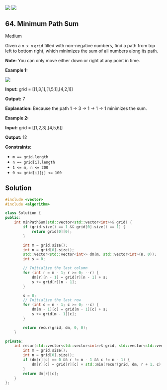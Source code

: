 [![](https://img.shields.io/github/stars/LeetCode-in-Cpp/LeetCode-in-Cpp?label=Stars&style=flat-square)](https://github.com/LeetCode-in-Cpp/LeetCode-in-Cpp)
[![](https://img.shields.io/github/forks/LeetCode-in-Cpp/LeetCode-in-Cpp?label=Fork%20me%20on%20GitHub%20&style=flat-square)](https://github.com/LeetCode-in-Cpp/LeetCode-in-Cpp/fork)

## 64\. Minimum Path Sum

Medium

Given a `m x n` `grid` filled with non-negative numbers, find a path from top left to bottom right, which minimizes the sum of all numbers along its path.

**Note:** You can only move either down or right at any point in time.

**Example 1:**

![](https://assets.leetcode.com/uploads/2020/11/05/minpath.jpg)

**Input:** grid = \[\[1,3,1],[1,5,1],[4,2,1]]

**Output:** 7

**Explanation:** Because the path 1 → 3 → 1 → 1 → 1 minimizes the sum. 

**Example 2:**

**Input:** grid = \[\[1,2,3],[4,5,6]]

**Output:** 12 

**Constraints:**

*   `m == grid.length`
*   `n == grid[i].length`
*   `1 <= m, n <= 200`
*   `0 <= grid[i][j] <= 100`

## Solution

```cpp
#include <vector>
#include <algorithm>

class Solution {
public:
    int minPathSum(std::vector<std::vector<int>>& grid) {
        if (grid.size() == 1 && grid[0].size() == 1) {
            return grid[0][0];
        }

        int m = grid.size();
        int n = grid[0].size();
        std::vector<std::vector<int>> dm(m, std::vector<int>(n, 0));
        int s = 0;

        // Initialize the last column
        for (int r = m - 1; r >= 0; --r) {
            dm[r][n - 1] = grid[r][n - 1] + s;
            s += grid[r][n - 1];
        }

        s = 0;
        // Initialize the last row
        for (int c = n - 1; c >= 0; --c) {
            dm[m - 1][c] = grid[m - 1][c] + s;
            s += grid[m - 1][c];
        }

        return recur(grid, dm, 0, 0);
    }

private:
    int recur(std::vector<std::vector<int>>& grid, std::vector<std::vector<int>>& dm, int r, int c) {
        int m = grid.size();
        int n = grid[0].size();
        if (dm[r][c] == 0 && r != m - 1 && c != n - 1) {
            dm[r][c] = grid[r][c] + std::min(recur(grid, dm, r + 1, c), recur(grid, dm, r, c + 1));
        }
        return dm[r][c];
    }
};
```